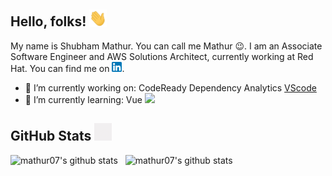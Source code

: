 ## Hello, folks! <img src="wave.gif" width="28">

My name is Shubham Mathur. You can call me Mathur :wink:.
I am an Associate Software Engineer and AWS Solutions Architect, currently working at Red Hat.
You can find me on [![LinkedIn][linkedinLogo]][1].

- 🔭 I’m currently working on: CodeReady Dependency Analytics [VScode](https://marketplace.visualstudio.com/items?itemName=redhat.fabric8-analytics) 
- 🌱 I’m currently learning: Vue <img src="https://vuejs.org/images/logo.png" width="12"> 

## GitHub Stats <img src="graph.gif" width="28"> 

<img src="https://github-readme-stats.vercel.app/api?username=mathur07&count_private=true&show_icons=true&theme=solarized-light" alt="mathur07's github stats" height="160"> &nbsp; <img src="https://github-readme-stats.vercel.app/api/top-langs?username=mathur07&&layout=compact&count_private=true&show_icons=true&theme=solarized-light" alt="mathur07's github stats" height="160">

<!-- icons -->
[linkedinLogo]: linkedin.png

<!-- links to social media accounts -->
[1]: https://in.linkedin.com/in/mathur-shubham

<!--
- 👯 I’m looking to collaborate on ...
- 🤔 I’m looking for help with ...
- 💬 Ask me about ...
- 📫 How to reach me: ...
- ⚡ Fun fact: ...
-->
